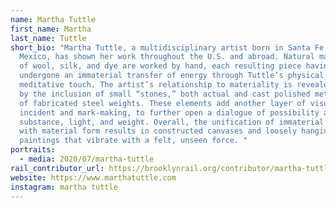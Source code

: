```yaml
---
name: Martha Tuttle
first_name: Martha
last_name: Tuttle
short_bio: "Martha Tuttle, a multidisciplinary artist born in Santa Fe, New
  Mexico, has shown her work throughout the U.S. and abroad. Natural materials
  of wool, silk, and dye are worked by hand, each resulting piece having
  undergone an immaterial transfer of energy through Tuttle’s physical and
  meditative touch. The artist’s relationship to materiality is revealed further
  by the inclusion of small “stones,” both actual and cast polished metal, and
  of fabricated steel weights. These elements add another layer of visual
  incident and mark-making, to further open a dialogue of possibility and
  substance, light, and weight. Overall, the unification of immaterial energy
  with material form results in constructed canvases and loosely hanging
  paintings that vibrate with a felt, unseen force. "
portraits:
  - media: 2020/07/martha-tuttle
rail_contributor_url: https://brooklynrail.org/contributor/martha-tuttle
website: https://www.marthatuttle.com
instagram: martha tuttle
---
```

